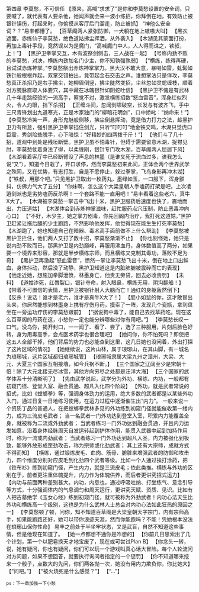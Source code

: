 第四章 李莫愁，不可信任
	【原来，高喊“求求了”是你和李莫愁设置的安全词，只要喊了，就代表有人要杀他，她闻声就会来一波小练招，你拜倒在地，有效防止被银针误伤，打起来时，你偷摸从客厅后门溜走，防止被抓】
    “神他么安全词？？”易丰都懵了。
	【百草阁两人紧张防御，一犬躺在地上嗷嗷大叫】
	【黑衣遮面，赤练仙子李莫愁，绝色道姑拂尘挥洒，从外袭入】
    【木湖见其蒙面打扮，再加上毒针手段，竟然误以为是魔门，“高喊魔门中人，人人得而诛之，铁叔，上！”】
	【黑护卫拳掌交互，木有波祭剑侧击，三人战在一起】
    【号称内劲不败的李莫愁，对决，横练内劲加名门少主，你不知孰强孰弱】
    【“横练，练得再硬，且试试赤炼神掌。”李莫愁祭出赤炼神掌掌力。黑大汉不敢大意，暴喝如雷，虬髯如铁针般根根炸起，双掌交错拍出，竟带起金石交击之声。谁想掌法只是佯攻，李莫愁真正杀招乃是右手拂尘，她柳眉倒竖，拂尘陡然变招，尘丝忽如灵蛇缠枝，顺着对方腕脉直取人体要穴，其中藏在冰魄银针如阴蛇吐信】
    【黑护卫不愧是有武林几十年走跳经验的一流高手，察觉不对，激发横练招数“怒血雷音”，浑身红似烈火，令人灼眼，挡下杀招】
    【正缠斗间，忽闻剑啸破空，长发与有波齐飞，手中三尺青锋划出九道寒光，正是木家独门的"柳暗花明剑"，口中娇叱：“纳命来！”】
    【李莫愁冷笑一声，身形鬼魅般侧移，拂尘倒悬挥动，竟是借力打力之法，趁黑护卫力有所怠，强引黑护卫拳掌挡住剑光，只听“叮叮叮”地金铁交鸣，木湖只觉虎口巨震，秀剑险些脱手，心下暗惊：“好精妙的四两拨千斤！”】
    【他们斗了几十招，道观中到处是残垣断壁。黑护卫虽不怕毒针，但碍于需要留意木湖，捉襟见肘，李莫愁仗着身法了得，以柔缠刚，银针专门攻木湖，百草阁两人屈居下风】
    【木湖看着客厅中已经断臂没了声息的林墨（是谁又死于流血过多，诶我怎么说“又”），知道今日栽了，开口求停，然而李莫愁初来此间，正体会两个世界武学之殊同，又在优势，有志打胜，自是不愿停止，躲过拳掌，飞鸟身影再冲木湖】
    【“铁叔，用那个吧。”只见黑护卫取出一枚药丸，墨绿如玉，一口服下，浑身颤抖，仿佛力气大了五分】
    “你妹啊，怎么这个大梁皇朝人手嗑药打架是吧，上次凌逍剑派也是劣势嗑药反杀啊！一个套路不能一直用吧！”易丰看着这些老六，真牛X大了。
    【木湖被李莫愁一掌击中飞出十米，黑护卫服药后速度也快了，震地而出，力压道姑】
    【木湖体会到赤炼神掌滋味，赶忙服药点穴压制，防止恶毒冲向心口】
    【“不好，木少主，她之掌力剧毒，你先回阁内治疗，我打死这道姑。”黑护卫赶紧让拖后腿的少主跑路，不然影响他发挥，他觉得现在能生生打死李莫愁】
    【木湖跑了，她也知道自己在暗器、毒术高手面前做不上什么帮助】
    【李莫愁被黑护卫拦住，他们两人又打了数十招，李莫愁渐渐不止】
    【你也别怪她，她只是说内劲不败而已，那黑护卫是内劲巅峰，再服用沸血丹，身体数值高了两分，如果要一个境界来形容，那就是半步横练宗师，而且横练又克制其毒功，落败不足为奇】
    【黑护卫再激起“怒血雷音”，愤然一掌让李莫愁飞出十米，倒在地上口出鲜血，身体抖动，然后没了动静，黑护卫知道这是内脏肺腑被震碎而亡的表现】
    【他走近她，想施加拳脚泄愤，林墨身亡，他责无旁贷，回去必收责罚】
    【未料】
    【道姑诈死，红唇裂口，银针夺命，射入眼鼻，横练无用，阴沟翻船！】
    【带着不可置信的表情，黑护卫被银针射入大脑而亡！通红的身躯轰然倒下】
    【反杀！说话！谁才是老六，谁才是真牛X大了！】
    【胆小如鼠的你，这才敢冒出头来，你居然能想到林墨身上携有疗伤丹药，摸索了一阵，发现几个瓷瓶，拿到盘坐在一旁运功疗伤的李莫愁跟前】
    【“据说狗中毒了，能自己去找草药吃。现在这么百草阁的丹药在这，小愁你一定也能分辨哪些对你有用吧。”】
    【李莫愁长叹一口气，没鸟你，揭开封口，一一闻了、看了、尝了，选了三种服用，片刻后脸色好转，身为用毒高手，会点医术药学也很合理吧】
    【她问你，你不怕死吗？即使把这五人全部干掉，他们背后的势力也必能查到这里，这几日她也没闲着，外出打探了这片区域的情况】
    【她继续说，这片山林，属于琅琊山，在其山脚，有一城名为琅琊城，这片区域都归琅琊城管】
    【琅琊城隶属大梁九州之漳州，大梁、大元、大夏三个国家互相接壤，如今兵祸不断。】
    【三个国家之辽阔至少是宋朝十倍！除了大元北接无尽冰雪，其他方向穷尽之处都是汪洋大海】
    【三个国家的武学体系十分清晰明了】
    【先由武学说起，武学分为外功、横练、内功，一般都有初窥门径、登堂入室、融会贯通、超凡入化四个阶段】
    【外功，就是武者常说的招式，比如《螳螂拳》等，强调身体劲力的运用，绝大多数的武者都是以某些外功入门，通过日复一日地练习使用，在运力过程中逐渐催生出“内力”。
    一般来说一个资质丁品的普通人，在把螳螂拳武林多见的外功练到初窥门径就能催收第一缕内力，成为三流皮毛武者；
    当一名武者一门外功达到登堂入室，积累内力能覆盖全身，就被称为二流或外劲武者；
    当武者练习一门外功达到融会贯通，并且内力运发如意，沿着身体经脉周天自发运转起到护体作用，能贯入武器中起到加持作用时，称为一流或内劲武者；
    当武者练习一门外功达到超凡入圣，内力被强化到极致，能够外放形成罡劲攻击，称为宗师或化劲武者；
    其上还有大宗师，成就方式不得而知】
    【横练，通过锻炼皮毛、血肉、筋骨、腑脏来增强武者的防御和攻击力，四个维度分别对应皮毛到化劲四个武者等级。比如一个人通过挨打涂药，把《铁布衫》练到初窥门径，产生内力，就是三流皮毛；依此类推。横练与外功的区别在于，前者更注重体魄提升，内力作为体魄供养，而后者更讲究招式运力】
    【内功与前面两种差别甚大。内功，内息也，通过呼吸吐纳、打坐练气、意念引导等方式，十分强调体内的气息调匀和周天运行，更讲究天赋、资质、见识。比如有人把古墓绝学《玉女心经》练到初窥门径，就可被称为外劲武者！内功心法天生比外功和横练高一个级别，这也是为什么武林人士总会对内功心法如此狂热的原因之一】
    【李莫愁顿了顿，问你，知不知道百草阁是大梁皇朝天字宗门，内有宗师高手，如果能跑路还好，她可以带你浪迹天涯，然而你能跑吗？不能！凭她根本没法在琅琊山保你性命】
    易丰之前处于半坐牢状态，又是武盲，自然不知道这些事情，但是他现在知道了。
    【她一点都想不通你是咋想的】
    【你前几日思索出了几个计划，第一个以肥皂换天才地宝废了，现在或可尝试Plan B】
    【你念头一转，说，她有疑问，你也有疑问，你们可以玩一个游戏叫真心话大冒险。每个人轮流问对方问题，如果不想回答，就要执行询问者指定的一个惩罚】
    【你不知道哪来挖来一个骰子，点数大的先问，你们两各抛一次，她没有用内力欺负你，你比她大】
    【“问吧。”】
    【“被火烧死是什么感觉？”】
    【“...”】

    ps：下一章加强一下小愁
	
	
	